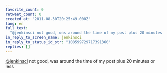 ```yaml
---
favorite_count: 0
retweet_count: 0
created_at: "2011-08-30T20:25:49.000Z"
lang: en
full_text:
  "@jenkinsci not good, was around the time of my post plus 20 minutes or less"
in_reply_to_screen_name: jenkinsci
in_reply_to_status_id_str: "108599729717391360"
replies: []
---
```


[@jenkinsci](https://twitter.com/jenkinsci) not good, was around the time of my
post plus 20 minutes or less
